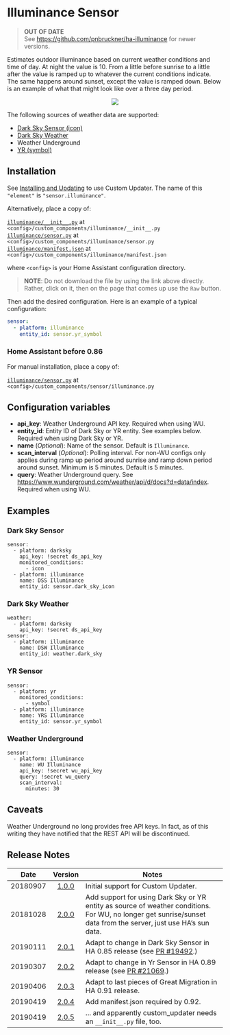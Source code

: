 # Illuminance Sensor

> **OUT OF DATE**  
> See https://github.com/pnbruckner/ha-illuminance for newer versions.

Estimates outdoor illuminance based on current weather conditions and time of day. At night the value is 10. From a little before sunrise to a little after the value is ramped up to whatever the current conditions indicate. The same happens around sunset, except the value is ramped down. Below is an example of what that might look like over a three day period.

<p align="center">
  <img src=images/illuminance_history.png>
</p>

The following sources of weather data are supported:

* [Dark Sky Sensor (icon)](https://www.home-assistant.io/components/sensor.darksky/)
* [Dark Sky Weather](https://www.home-assistant.io/components/weather.darksky/)
* Weather Underground
* [YR (symbol)](https://www.home-assistant.io/components/sensor.yr/)
## Installation
See [Installing and Updating](custom_updater.md) to use Custom Updater. The name of this `"element"` is `"sensor.illuminance"`.

Alternatively, place a copy of:

[`illuminance/__init__.py`](../custom_components/illuminance/__init__.py) at `<config>/custom_components/illuminance/__init__.py`  
[`illuminance/sensor.py`](../custom_components/illuminance/sensor.py) at `<config>/custom_components/illuminance/sensor.py`  
[`illuminance/manifest.json`](../custom_components/illuminance/manifest.json) at `<config>/custom_components/illuminance/manifest.json`

where `<config>` is your Home Assistant configuration directory.

>__NOTE__: Do not download the file by using the link above directly. Rather, click on it, then on the page that comes up use the `Raw` button.

Then add the desired configuration. Here is an example of a typical configuration:
```yaml
sensor:
  - platform: illuminance
    entity_id: sensor.yr_symbol
```
### Home Assistant before 0.86
For manual installation, place a copy of:

[`illuminance/sensor.py`](../custom_components/illuminance/sensor.py) at `<config>/custom_components/sensor/illuminance.py`
## Configuration variables
- **api_key**: Weather Underground API key. Required when using WU.
- **entity_id**: Entity ID of Dark Sky or YR entity. See examples below. Required when using Dark Sky or YR.
- **name** (*Optional*): Name of the sensor. Default is `Illuminance`.
- **scan_interval** (*Optional*): Polling interval.  For non-WU configs only applies during ramp up period around sunrise and ramp down period around sunset. Minimum is 5 minutes. Default is 5 minutes.
- **query**: Weather Underground query. See https://www.wunderground.com/weather/api/d/docs?d=data/index. Required when using WU.
## Examples
### Dark Sky Sensor
```
sensor:
  - platform: darksky
    api_key: !secret ds_api_key
    monitored_conditions:
      - icon
  - platform: illuminance
    name: DSS Illuminance
    entity_id: sensor.dark_sky_icon
```
### Dark Sky Weather
```
weather:
  - platform: darksky
    api_key: !secret ds_api_key
sensor:
  - platform: illuminance
    name: DSW Illuminance
    entity_id: weather.dark_sky
```
### YR Sensor
```
sensor:
  - platform: yr
    monitored_conditions:
      - symbol
  - platform: illuminance
    name: YRS Illuminance
    entity_id: sensor.yr_symbol
```
### Weather Underground
```
sensor:
  - platform: illuminance
    name: WU Illuminance
    api_key: !secret wu_api_key
    query: !secret wu_query
    scan_interval:
      minutes: 30
```
## Caveats
Weather Underground no long provides free API keys. In fact, as of this writing they have notified that the REST API will be discontinued.
## Release Notes
Date | Version | Notes
-|:-:|-
20180907 | [1.0.0](https://github.com/pnbruckner/homeassistant-config/blob/d767bcce0fdff0c9298dc7a010d27af88817eac2/custom_components/sensor/illuminance.py) | Initial support for Custom Updater.
20181028 | [2.0.0](https://github.com/pnbruckner/homeassistant-config/blob/e4fbbfe5ccc48cc08045226197c5c27767ec081e/custom_components/sensor/illuminance.py) | Add support for using Dark Sky or YR entity as source of weather conditions. For WU, no longer get sunrise/sunset data from the server, just use HA’s sun data.
20190111 | [2.0.1](https://github.com/pnbruckner/homeassistant-config/blob/be6879c5ff4c4ae67e9b082229a53fc133642d2f/custom_components/sensor/illuminance.py) | Adapt to change in Dark Sky Sensor in HA 0.85 release (see [PR #19492](https://github.com/home-assistant/home-assistant/pull/19492).)
20190307 | [2.0.2](https://github.com/pnbruckner/homeassistant-config/blob/3a5676b8108fe3aaaf6676019cb19b128e6dec07/custom_components/illuminance/sensor.py) | Adapt to change in Yr Sensor in HA 0.89 release (see [PR #21069](https://github.com/home-assistant/home-assistant/pull/21069).)
20190406 | [2.0.3](https://github.com/pnbruckner/homeassistant-config/blob/70f78675abdd27bafb46a20bebbb53718c8356bc/custom_components/illuminance/sensor.py) | Adapt to last pieces of Great Migration in HA 0.91 release.
20190419 | [2.0.4](https://github.com/pnbruckner/homeassistant-config/blob/4f638d1ac9abd12f7bc1e8080763b545fd2385fa/custom_components/illuminance/sensor.py) | Add manifest.json required by 0.92.
20190419 | [2.0.5](https://github.com/pnbruckner/homeassistant-config/blob/ee936e61fecd2a7f81ccacc86ff7a0c7dea8aabc/custom_components/illuminance) | ... and apparently custom_updater needs an `__init__.py` file, too.
